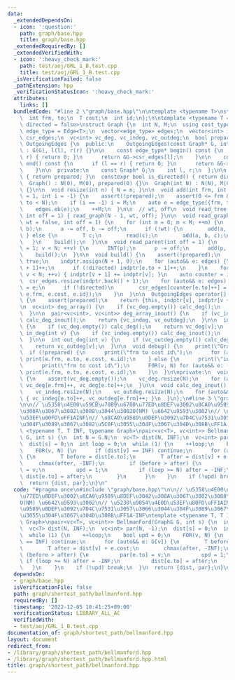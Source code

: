 ```yaml
---
data:
  _extendedDependsOn:
  - icon: ':question:'
    path: graph/base.hpp
    title: graph/base.hpp
  _extendedRequiredBy: []
  _extendedVerifiedWith:
  - icon: ':heavy_check_mark:'
    path: test/aoj/GRL_1_B.test.cpp
    title: test/aoj/GRL_1_B.test.cpp
  _isVerificationFailed: false
  _pathExtension: hpp
  _verificationStatusIcon: ':heavy_check_mark:'
  attributes:
    links: []
  bundledCode: "#line 2 \"graph/base.hpp\"\n\ntemplate <typename T>\nstruct Edge {\n\
    \  int frm, to;\n  T cost;\n  int id;\n};\n\ntemplate <typename T = int, bool\
    \ directed = false>\nstruct Graph {\n  int N, M;\n  using cost_type = T;\n  using\
    \ edge_type = Edge<T>;\n  vector<edge_type> edges;\n  vector<int> indptr;\n  vector<edge_type>\
    \ csr_edges;\n  vc<int> vc_deg, vc_indeg, vc_outdeg;\n  bool prepared;\n\n  class\
    \ OutgoingEdges {\n  public:\n    OutgoingEdges(const Graph* G, int l, int r)\
    \ : G(G), l(l), r(r) {}\n\n    const edge_type* begin() const {\n      if (l ==\
    \ r) { return 0; }\n      return &G->csr_edges[l];\n    }\n\n    const edge_type*\
    \ end() const {\n      if (l == r) { return 0; }\n      return &G->csr_edges[r];\n\
    \    }\n\n  private:\n    const Graph* G;\n    int l, r;\n  };\n\n  bool is_prepared()\
    \ { return prepared; }\n  constexpr bool is_directed() { return directed; }\n\n\
    \  Graph() : N(0), M(0), prepared(0) {}\n  Graph(int N) : N(N), M(0), prepared(0)\
    \ {}\n\n  void resize(int n) { N = n; }\n\n  void add(int frm, int to, T cost\
    \ = 1, int i = -1) {\n    assert(!prepared);\n    assert(0 <= frm && 0 <= to &&\
    \ to < N);\n    if (i == -1) i = M;\n    auto e = edge_type({frm, to, cost, i});\n\
    \    edges.eb(e);\n    ++M;\n  }\n\n  // wt, off\n  void read_tree(bool wt = false,\
    \ int off = 1) { read_graph(N - 1, wt, off); }\n\n  void read_graph(int M, bool\
    \ wt = false, int off = 1) {\n    for (int m = 0; m < M; ++m) {\n      INT(a,\
    \ b);\n      a -= off, b -= off;\n      if (!wt) {\n        add(a, b);\n     \
    \ } else {\n        T c;\n        read(c);\n        add(a, b, c);\n      }\n \
    \   }\n    build();\n  }\n\n  void read_parent(int off = 1) {\n    for (int v\
    \ = 1; v < N; ++v) {\n      INT(p);\n      p -= off;\n      add(p, v);\n    }\n\
    \    build();\n  }\n\n  void build() {\n    assert(!prepared);\n    prepared =\
    \ true;\n    indptr.assign(N + 1, 0);\n    for (auto&& e: edges) {\n      indptr[e.frm\
    \ + 1]++;\n      if (!directed) indptr[e.to + 1]++;\n    }\n    for (int v = 0;\
    \ v < N; ++v) { indptr[v + 1] += indptr[v]; }\n    auto counter = indptr;\n  \
    \  csr_edges.resize(indptr.back() + 1);\n    for (auto&& e: edges) {\n      csr_edges[counter[e.frm]++]\
    \ = e;\n      if (!directed)\n        csr_edges[counter[e.to]++] = edge_type({e.to,\
    \ e.frm, e.cost, e.id});\n    }\n  }\n\n  OutgoingEdges operator[](int v) const\
    \ {\n    assert(prepared);\n    return {this, indptr[v], indptr[v + 1]};\n  }\n\
    \n  vc<int> deg_array() {\n    if (vc_deg.empty()) calc_deg();\n    return vc_deg;\n\
    \  }\n\n  pair<vc<int>, vc<int>> deg_array_inout() {\n    if (vc_indeg.empty())\
    \ calc_deg_inout();\n    return {vc_indeg, vc_outdeg};\n  }\n\n  int deg(int v)\
    \ {\n    if (vc_deg.empty()) calc_deg();\n    return vc_deg[v];\n  }\n\n  int\
    \ in_deg(int v) {\n    if (vc_indeg.empty()) calc_deg_inout();\n    return vc_indeg[v];\n\
    \  }\n\n  int out_deg(int v) {\n    if (vc_outdeg.empty()) calc_deg_inout();\n\
    \    return vc_outdeg[v];\n  }\n\n  void debug() {\n    print(\"Graph\");\n  \
    \  if (!prepared) {\n      print(\"frm to cost id\");\n      for (auto&& e: edges)\
    \ print(e.frm, e.to, e.cost, e.id);\n    } else {\n      print(\"indptr\", indptr);\n\
    \      print(\"frm to cost id\");\n      FOR(v, N) for (auto&& e: (*this)[v])\
    \ print(e.frm, e.to, e.cost, e.id);\n    }\n  }\n\nprivate:\n  void calc_deg()\
    \ {\n    assert(vc_deg.empty());\n    vc_deg.resize(N);\n    for (auto&& e: edges)\
    \ vc_deg[e.frm]++, vc_deg[e.to]++;\n  }\n\n  void calc_deg_inout() {\n    assert(vc_indeg.empty());\n\
    \    vc_indeg.resize(N);\n    vc_outdeg.resize(N);\n    for (auto&& e: edges)\
    \ { vc_indeg[e.to]++, vc_outdeg[e.frm]++; }\n  }\n};\n#line 3 \"graph/shortest_path/bellmanford.hpp\"\
    \n\n// \u5358\u4E00\u59CB\u70B9\u6700\u77ED\u8DEF\u3002\u8CA0\u9589\u8DEF\u3042\
    \u308A\u3067\u3082\u3088\u3044\u3002O(NM) \u6642\u9593\u3002\n// \u5230\u9054\u4E0D\
    \u53EF\u80FD\uFF1AINF\n// \u8CA0\u9589\u8DEF\u3092\u7D4C\u7531\u3057\u3066\u3044\
    \u304F\u3089\u3067\u3082\u5C0F\u3055\u304F\u3067\u304D\u308B\uFF1A-INF\ntemplate\
    \ <typename T, T INF, typename Graph>\npair<vc<T>, vc<int>> BellmanFord(Graph&\
    \ G, int s) {\n  int N = G.N;\n  vc<T> dist(N, INF);\n  vc<int> par(N, -1);\n\
    \  dist[s] = 0;\n  int loop = 0;\n  while (1) {\n    ++loop;\n    bool upd = 0;\n\
    \    FOR(v, N) {\n      if (dist[v] == INF) continue;\n      for (auto&& e: G[v])\
    \ {\n        T before = dist[e.to];\n        T after = dist[v] + e.cost;\n   \
    \     chmax(after, -INF);\n        if (before > after) {\n          par[e.to]\
    \ = v;\n          upd = 1;\n          if (loop >= N) after = -INF;\n         \
    \ dist[e.to] = after;\n        }\n      }\n    }\n    if (!upd) break;\n  }\n\
    \  return {dist, par};\n}\n"
  code: "#pragma once\n#include \"graph/base.hpp\"\n\n// \u5358\u4E00\u59CB\u70B9\u6700\
    \u77ED\u8DEF\u3002\u8CA0\u9589\u8DEF\u3042\u308A\u3067\u3082\u3088\u3044\u3002\
    O(NM) \u6642\u9593\u3002\n// \u5230\u9054\u4E0D\u53EF\u80FD\uFF1AINF\n// \u8CA0\
    \u9589\u8DEF\u3092\u7D4C\u7531\u3057\u3066\u3044\u304F\u3089\u3067\u3082\u5C0F\
    \u3055\u304F\u3067\u304D\u308B\uFF1A-INF\ntemplate <typename T, T INF, typename\
    \ Graph>\npair<vc<T>, vc<int>> BellmanFord(Graph& G, int s) {\n  int N = G.N;\n\
    \  vc<T> dist(N, INF);\n  vc<int> par(N, -1);\n  dist[s] = 0;\n  int loop = 0;\n\
    \  while (1) {\n    ++loop;\n    bool upd = 0;\n    FOR(v, N) {\n      if (dist[v]\
    \ == INF) continue;\n      for (auto&& e: G[v]) {\n        T before = dist[e.to];\n\
    \        T after = dist[v] + e.cost;\n        chmax(after, -INF);\n        if\
    \ (before > after) {\n          par[e.to] = v;\n          upd = 1;\n         \
    \ if (loop >= N) after = -INF;\n          dist[e.to] = after;\n        }\n   \
    \   }\n    }\n    if (!upd) break;\n  }\n  return {dist, par};\n}\n"
  dependsOn:
  - graph/base.hpp
  isVerificationFile: false
  path: graph/shortest_path/bellmanford.hpp
  requiredBy: []
  timestamp: '2022-12-05 10:41:25+09:00'
  verificationStatus: LIBRARY_ALL_AC
  verifiedWith:
  - test/aoj/GRL_1_B.test.cpp
documentation_of: graph/shortest_path/bellmanford.hpp
layout: document
redirect_from:
- /library/graph/shortest_path/bellmanford.hpp
- /library/graph/shortest_path/bellmanford.hpp.html
title: graph/shortest_path/bellmanford.hpp
---
```

